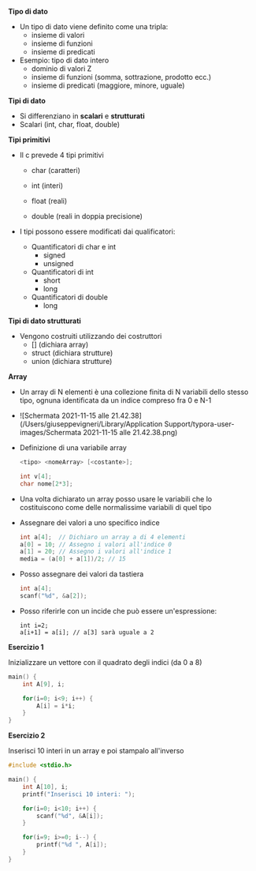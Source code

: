 **Tipo di dato**

- Un tipo di dato viene definito come una tripla:
  - insieme di valori
  - insieme di funzioni
  - insieme di predicati
- Esempio: tipo di dato intero
  - dominio di valori Z
  - insieme di funzioni (somma, sottrazione, prodotto ecc.)
  - insieme di predicati (maggiore, minore, uguale)



**Tipi di dato**

- Si differenziano in **scalari** e **strutturati**
- Scalari (int, char, float, double)



**Tipi primitivi**

- Il c prevede 4 tipi primitivi

  - char (caratteri)

  - int (interi)

  - float (reali)

  - double (reali in doppia precisione)

- I tipi possono essere modificati dai qualificatori:

  - Quantificatori di char e int
    - signed 
    - unsigned
  - Quantificatori di int
    - short
    - long
  - Quantificatori di double
    - long



**Tipi di dato strutturati**

- Vengono costruiti utilizzando dei costruttori
  - [] (dichiara array)
  - struct (dichiara strutture)
  - union (dichiara strutture)



**Array**

- Un array di N elementi è una collezione finita di N variabili dello stesso tipo, ognuna identificata da un indice compreso fra 0 e N-1
- ![Schermata 2021-11-15 alle 21.42.38](/Users/giuseppevigneri/Library/Application Support/typora-user-images/Schermata 2021-11-15 alle 21.42.38.png)

- Definizione di una variabile array

  ```c
  <tipo> <nomeArray> [<costante>];
  
  int v[4];
  char nome[2*3];
  ```

- Una volta dichiarato un array posso usare le variabili che lo costituiscono come delle normalissime variabili di quel tipo

- Assegnare dei valori a uno specifico indice

  ```c
  int a[4];  // Dichiaro un array a di 4 elementi
  a[0] = 10; // Assegno i valori all'indice 0
  a[1] = 20; // Assegno i valori all'indice 1
  media = (a[0] + a[1])/2; // 15
  ```

- Posso assegnare dei valori da tastiera

  ```c
  int a[4];
  scanf("%d", &a[2]);
  ```

- Posso riferirle con un incide che può essere un'espressione:

  ```
  int i=2;
  a[i+1] = a[i]; // a[3] sarà uguale a 2
  ```

  

**Esercizio 1**

Inizializzare un vettore con il quadrato degli indici (da 0 a 8)

```c
main() {
	int A[9], i;

	for(i=0; i<9; i++) {
		A[i] = i*i;
	}
}
```

**Esercizio 2**

Inserisci 10 interi in un array e poi stampalo all'inverso

```c
#include <stdio.h>

main() {
	int A[10], i;
	printf("Inserisci 10 interi: ");

	for(i=0; i<10; i++) {
		scanf("%d", &A[i]);
	}

	for(i=9; i>=0; i--) {
		printf("%d ", A[i]);
	}
}
```

